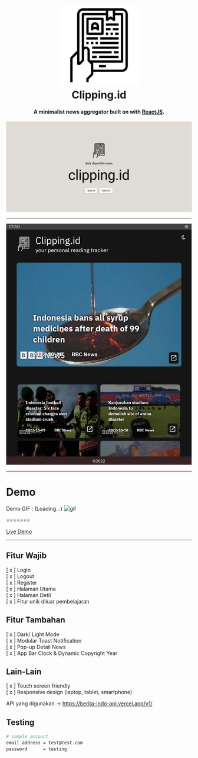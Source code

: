 <h1 align="center">
  <br>
    <img src="./logo.svg" alt="Markdownify" width="200" style="background-color: white; padding: 10px;border-radius: 10px;"></a>
  <br>
  Clipping.id
  <br>
</h1>

<h4 align="center">A minimalist news aggregator built on with <a href="https://reactjs.org/" target="_blank">ReactJS</a>.</h4>

![screenshot](./clipping.id_screenshot.png) 

***

![screenshot](./tablet-dark.png)

***

# Demo

Demo GIF : (Loading...)
![gif](./demo_gif_compressed.gif)

=======


[Live Demo](https://is.gd/0PNYYT)

***

## Fitur Wajib

[ x ] Login  
[ x ] Logout  
[ x ] Register  
[ x ] Halaman Utama  
[ x ] Halaman Detil  
[ x ] Fitur unik diluar pembelajaran  


## Fitur Tambahan

[ x ] Dark/ Light Mode   
[ x ] Modular Toast Notification  
[ x ] Pop-up Detail News  
[ x ] App Bar Clock & Dynamic Copyright Year

## Lain-Lain

[ x ] Touch screen friendly  
[ x ] Responsive design (laptop, tablet, smartphone)

API yang digunakan -> https://berita-indo-api.vercel.app/v1/

## Testing

```bash
# sample account
email address = test@test.com
password      = testing
```
